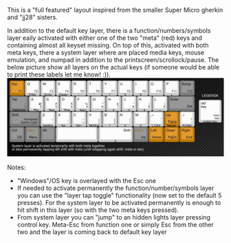 This is a "full featured" layout inspired from the smaller Super Micro gherkin and "jj28" sisters.

In addition to the default key layer, there is a function/numbers/symbols layer eaily activated with either one of the two "meta" (red) keys and containing almost all keyset missing. On top of this, activated with both meta keys, there a system layer where are placed media keys, mouse emulation, and numpad in addition to the printscreen/scrollock/pause. The below picture show all layers on the actual keys (if someone would be able to print these labels let me know! :)).
![layout](https://raw.githubusercontent.com/stevexyz/qmk_firmware/master/keyboards/bm43a/keymaps/stevexyz/layout.jpeg)

Notes:
- "Windows"/OS key is overlayed with the Esc one
- If needed to activate permanently the function/number/symbols layer you can use the "layer tap toggle" functionality (now set to the default 5 presses). For the system layer to be activated permanently is enough to hit shift in this layer (so with the two meta keys pressed).
- From system layer you can "jump" to an hidden lights layer pressing control key. Meta-Esc from function one or simply Esc from the other two and the layer is coming back to default key layer
